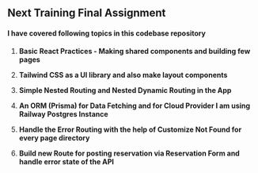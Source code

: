 ## Next Training Final Assignment

#### I have covered following topics in this codebase repository

1.  **Basic React Practices - Making shared components and building few pages**

2.  **Tailwind CSS as a UI library and also make layout components**

3.  **Simple Nested Routing and Nested Dynamic Routing in the App**

4.  **An ORM (Prisma) for Data Fetching and for Cloud Provider I am using Railway Postgres Instance**

5.  **Handle the Error Routing with the help of Customize Not Found for every page directory**

6.  **Build new Route for posting reservation via Reservation Form and handle error state of the API**
